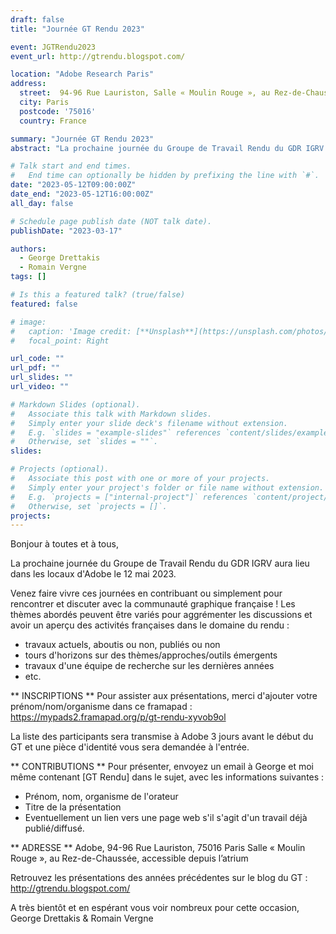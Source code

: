 ```yaml
---
draft: false
title: "Journée GT Rendu 2023"

event: JGTRendu2023
event_url: http://gtrendu.blogspot.com/

location: "Adobe Research Paris"
address:
  street:  94-96 Rue Lauriston, Salle « Moulin Rouge », au Rez-de-Chaussée, accessible depuis l’atrium
  city: Paris
  postcode: '75016'
  country: France

summary: "Journée GT Rendu 2023"
abstract: "La prochaine journée du Groupe de Travail Rendu du GDR IGRV aura lieu dans les locaux d'Adobe le 12 mai 2023."

# Talk start and end times.
#   End time can optionally be hidden by prefixing the line with `#`.
date: "2023-05-12T09:00:00Z"
date_end: "2023-05-12T16:00:00Z"
all_day: false

# Schedule page publish date (NOT talk date).
publishDate: "2023-03-17"

authors:
  - George Drettakis
  - Romain Vergne
tags: []

# Is this a featured talk? (true/false)
featured: false

# image:
#   caption: 'Image credit: [**Unsplash**](https://unsplash.com/photos/bzdhc5b3Bxs)'
#   focal_point: Right

url_code: ""
url_pdf: ""
url_slides: ""
url_video: ""

# Markdown Slides (optional).
#   Associate this talk with Markdown slides.
#   Simply enter your slide deck's filename without extension.
#   E.g. `slides = "example-slides"` references `content/slides/example-slides.md`.
#   Otherwise, set `slides = ""`.
slides:

# Projects (optional).
#   Associate this post with one or more of your projects.
#   Simply enter your project's folder or file name without extension.
#   E.g. `projects = ["internal-project"]` references `content/project/deep-learning/index.md`.
#   Otherwise, set `projects = []`.
projects:
---
```

Bonjour à toutes et à tous,

La prochaine journée du Groupe de Travail Rendu du GDR IGRV aura lieu dans les locaux d'Adobe le 12 mai 2023.

Venez faire vivre ces journées en contribuant ou simplement pour rencontrer et discuter avec la communauté graphique française !
Les thèmes abordés peuvent être variés pour aggrémenter les discussions et avoir un aperçu des activités françaises dans le domaine du rendu :
 - travaux actuels, aboutis ou non, publiés ou non
 - tours d'horizons sur des thèmes/approches/outils émergents
 - travaux d'une équipe de recherche sur les dernières années
 - etc.

** INSCRIPTIONS **
Pour assister aux présentations, merci d'ajouter votre prénom/nom/organisme dans ce framapad :
https://mypads2.framapad.org/p/gt-rendu-xyvob9ol

La liste des participants sera transmise à Adobe 3 jours avant le début du GT et une pièce d'identité vous sera demandée à l'entrée.


** CONTRIBUTIONS **
Pour présenter, envoyez un email à George et moi même contenant [GT Rendu] dans le sujet, avec les informations suivantes :
- Prénom, nom, organisme de l'orateur
- Titre de la présentation
- Eventuellement un lien vers une page web s'il s'agit d'un travail déjà publié/diffusé.


** ADRESSE **
Adobe, 94-96 Rue Lauriston, 75016 Paris
Salle « Moulin Rouge », au Rez-de-Chaussée, accessible depuis l’atrium


Retrouvez les présentations des années précédentes sur le blog du GT : http://gtrendu.blogspot.com/

A très bientôt et en espérant vous voir nombreux pour cette occasion,
George Drettakis & Romain Vergne
